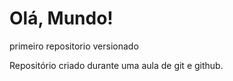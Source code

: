 # Olá, Mundo!
 primeiro repositorio versionado

 Repositório criado durante uma aula de git e github.
